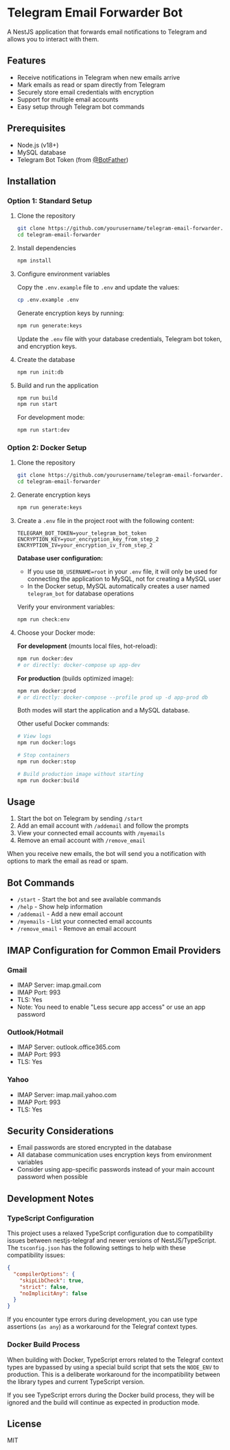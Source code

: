 # Telegram Email Forwarder Bot

A NestJS application that forwards email notifications to Telegram and allows you to interact with them.

## Features

- Receive notifications in Telegram when new emails arrive
- Mark emails as read or spam directly from Telegram
- Securely store email credentials with encryption
- Support for multiple email accounts
- Easy setup through Telegram bot commands

## Prerequisites

- Node.js (v18+)
- MySQL database
- Telegram Bot Token (from [@BotFather](https://t.me/BotFather))

## Installation

### Option 1: Standard Setup

1. Clone the repository

   ```bash
   git clone https://github.com/yourusername/telegram-email-forwarder.git
   cd telegram-email-forwarder
   ```

2. Install dependencies

   ```bash
   npm install
   ```

3. Configure environment variables

   Copy the `.env.example` file to `.env` and update the values:

   ```bash
   cp .env.example .env
   ```

   Generate encryption keys by running:

   ```bash
   npm run generate:keys
   ```

   Update the `.env` file with your database credentials, Telegram bot token, and encryption keys.

4. Create the database

   ```bash
   npm run init:db
   ```

5. Build and run the application

   ```bash
   npm run build
   npm run start
   ```

   For development mode:

   ```bash
   npm run start:dev
   ```

### Option 2: Docker Setup

1. Clone the repository

   ```bash
   git clone https://github.com/yourusername/telegram-email-forwarder.git
   cd telegram-email-forwarder
   ```

2. Generate encryption keys

   ```bash
   npm run generate:keys
   ```

3. Create a `.env` file in the project root with the following content:

   ```
   TELEGRAM_BOT_TOKEN=your_telegram_bot_token
   ENCRYPTION_KEY=your_encryption_key_from_step_2
   ENCRYPTION_IV=your_encryption_iv_from_step_2
   ```

   **Database user configuration:**

   - If you use `DB_USERNAME=root` in your `.env` file, it will only be used for connecting the application to MySQL, not for creating a MySQL user
   - In the Docker setup, MySQL automatically creates a user named `telegram_bot` for database operations

   Verify your environment variables:

   ```bash
   npm run check:env
   ```

4. Choose your Docker mode:

   **For development** (mounts local files, hot-reload):

   ```bash
   npm run docker:dev
   # or directly: docker-compose up app-dev
   ```

   **For production** (builds optimized image):

   ```bash
   npm run docker:prod
   # or directly: docker-compose --profile prod up -d app-prod db
   ```

   Both modes will start the application and a MySQL database.

   Other useful Docker commands:

   ```bash
   # View logs
   npm run docker:logs

   # Stop containers
   npm run docker:stop

   # Build production image without starting
   npm run docker:build
   ```

## Usage

1. Start the bot on Telegram by sending `/start`
2. Add an email account with `/addemail` and follow the prompts
3. View your connected email accounts with `/myemails`
4. Remove an email account with `/remove_email`

When you receive new emails, the bot will send you a notification with options to mark the email as read or spam.

## Bot Commands

- `/start` - Start the bot and see available commands
- `/help` - Show help information
- `/addemail` - Add a new email account
- `/myemails` - List your connected email accounts
- `/remove_email` - Remove an email account

## IMAP Configuration for Common Email Providers

### Gmail

- IMAP Server: imap.gmail.com
- IMAP Port: 993
- TLS: Yes
- Note: You need to enable "Less secure app access" or use an app password

### Outlook/Hotmail

- IMAP Server: outlook.office365.com
- IMAP Port: 993
- TLS: Yes

### Yahoo

- IMAP Server: imap.mail.yahoo.com
- IMAP Port: 993
- TLS: Yes

## Security Considerations

- Email passwords are stored encrypted in the database
- All database communication uses encryption keys from environment variables
- Consider using app-specific passwords instead of your main account password when possible

## Development Notes

### TypeScript Configuration

This project uses a relaxed TypeScript configuration due to compatibility issues between nestjs-telegraf and newer versions of NestJS/TypeScript. The `tsconfig.json` has the following settings to help with these compatibility issues:

```json
{
  "compilerOptions": {
    "skipLibCheck": true,
    "strict": false,
    "noImplicitAny": false
  }
}
```

If you encounter type errors during development, you can use type assertions (`as any`) as a workaround for the Telegraf context types.

### Docker Build Process

When building with Docker, TypeScript errors related to the Telegraf context types are bypassed by using a special build script that sets the `NODE_ENV` to production. This is a deliberate workaround for the incompatibility between the library types and current TypeScript version.

If you see TypeScript errors during the Docker build process, they will be ignored and the build will continue as expected in production mode.

## License

MIT
